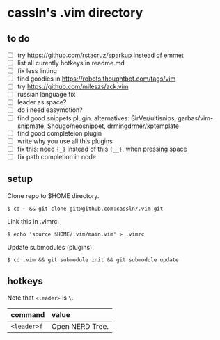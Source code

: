 # cassln's .vim directory

## to do
- [ ] try https://github.com/rstacruz/sparkup instead of emmet
- [ ] list all curently hotkeys in readme.md
- [ ] fix less linting
- [ ] find goodies in https://robots.thoughtbot.com/tags/vim
- [ ] try https://github.com/mileszs/ack.vim
- [ ] russian language fix
- [ ] leader as space?
- [ ] do i need easymotion?
- [ ] find good snippets plugin. alternatives: SirVer/ultisnips, garbas/vim-snipmate, Shougo/neosnippet, drmingdrmer/xptemplate
- [ ] find good completeion plugin
- [ ] write why you use all this plugins
- [ ] fix this: need `{_}` instead of this `{__}`, when pressing space
- [ ] fix path completion in node

## setup

Clone repo to $HOME directory.

	$ cd ~ && git clone git@github.com:cassln/.vim.git
Link this in .vimrc.
	
	$ echo 'source $HOME/.vim/main.vim' > .vimrc
Update submodules (plugins).
	
	$ cd .vim && git submodule init && git submodule update

## hotkeys
Note that `<leader>` is `\`.

|command|value|
|:------------|:--------------|
|`<leader>f` | Open NERD Tree.|


